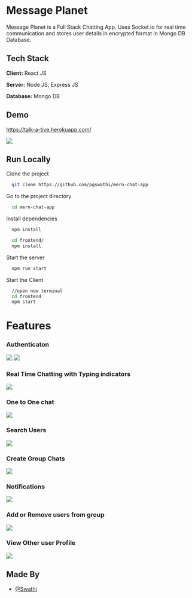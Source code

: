 
# Message Planet

Message Planet is a Full Stack Chatting App.
Uses Socket.io for real time communication and stores user details in encrypted format in Mongo DB Database.
## Tech Stack

**Client:** React JS

**Server:** Node JS, Express JS

**Database:** Mongo DB
  
## Demo

https://talk-a-tive.herokuapp.com/

![](https://github.com/pgswathi/mern-chat-app/blob/master/screenshots/group%20%2B%20notif.PNG)
## Run Locally

Clone the project

```bash
  git clone https://github.com/pgswathi/mern-chat-app
```

Go to the project directory

```bash
  cd mern-chat-app
```

Install dependencies

```bash
  npm install
```

```bash
  cd frontend/
  npm install
```

Start the server

```bash
  npm run start
```
Start the Client

```bash
  //open now terminal
  cd frontend
  npm start
```

  
# Features

### Authenticaton
![](https://github.com/pgswathi/mern-chat-app/blob/master/screenshots/login.PNG)
![](https://github.com/pgswathi/mern-chat-app/blob/master/screenshots/signup.PNG)
### Real Time Chatting with Typing indicators
![](https://github.com/pgswathi/mern-chat-app/blob/master/screenshots/real-time.PNG)
### One to One chat
![](https://github.com/pgswathi/mern-chat-app/blob/master/screenshots/mainscreen.PNG)
### Search Users
![](https://github.com/pgswathi/mern-chat-app/blob/master/screenshots/search.PNG)
### Create Group Chats
![](https://github.com/pgswathi/mern-chat-app/blob/master/screenshots/new%20grp.PNG)
### Notifications 
![](https://github.com/pgswathi/mern-chat-app/blob/master/screenshots/group%20%2B%20notif.PNG)
### Add or Remove users from group
![](https://github.com/pgswathi/mern-chat-app/blob/master/screenshots/add%20rem.PNG)
### View Other user Profile
![](https://github.com/pgswathi/mern-chat-app/blob/master/screenshots/profile.PNG)
## Made By

- [@Swathi](https://github.com/pgswathi)

  
